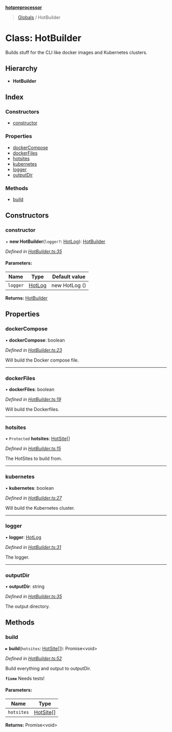 **[hotpreprocessor](../README.md)**

> [Globals](../globals.md) / HotBuilder

# Class: HotBuilder

Builds stuff for the CLI like docker images and Kubernetes clusters.

## Hierarchy

* **HotBuilder**

## Index

### Constructors

* [constructor](hotbuilder.md#constructor)

### Properties

* [dockerCompose](hotbuilder.md#dockercompose)
* [dockerFiles](hotbuilder.md#dockerfiles)
* [hotsites](hotbuilder.md#hotsites)
* [kubernetes](hotbuilder.md#kubernetes)
* [logger](hotbuilder.md#logger)
* [outputDir](hotbuilder.md#outputdir)

### Methods

* [build](hotbuilder.md#build)

## Constructors

### constructor

\+ **new HotBuilder**(`logger?`: [HotLog](hotlog.md)): [HotBuilder](hotbuilder.md)

*Defined in [HotBuilder.ts:35](https://github.com/OurFreeLight/HotPreprocessor/blob/a28393c/src/HotBuilder.ts#L35)*

#### Parameters:

Name | Type | Default value |
------ | ------ | ------ |
`logger` | [HotLog](hotlog.md) | new HotLog () |

**Returns:** [HotBuilder](hotbuilder.md)

## Properties

### dockerCompose

•  **dockerCompose**: boolean

*Defined in [HotBuilder.ts:23](https://github.com/OurFreeLight/HotPreprocessor/blob/a28393c/src/HotBuilder.ts#L23)*

Will build the Docker compose file.

___

### dockerFiles

•  **dockerFiles**: boolean

*Defined in [HotBuilder.ts:19](https://github.com/OurFreeLight/HotPreprocessor/blob/a28393c/src/HotBuilder.ts#L19)*

Will build the Dockerfiles.

___

### hotsites

• `Protected` **hotsites**: [HotSite](../interfaces/hotsite.md)[]

*Defined in [HotBuilder.ts:15](https://github.com/OurFreeLight/HotPreprocessor/blob/a28393c/src/HotBuilder.ts#L15)*

The HotSites to build from.

___

### kubernetes

•  **kubernetes**: boolean

*Defined in [HotBuilder.ts:27](https://github.com/OurFreeLight/HotPreprocessor/blob/a28393c/src/HotBuilder.ts#L27)*

Will build the Kubernetes cluster.

___

### logger

•  **logger**: [HotLog](hotlog.md)

*Defined in [HotBuilder.ts:31](https://github.com/OurFreeLight/HotPreprocessor/blob/a28393c/src/HotBuilder.ts#L31)*

The logger.

___

### outputDir

•  **outputDir**: string

*Defined in [HotBuilder.ts:35](https://github.com/OurFreeLight/HotPreprocessor/blob/a28393c/src/HotBuilder.ts#L35)*

The output directory.

## Methods

### build

▸ **build**(`hotsites`: [HotSite](../interfaces/hotsite.md)[]): Promise<void\>

*Defined in [HotBuilder.ts:52](https://github.com/OurFreeLight/HotPreprocessor/blob/a28393c/src/HotBuilder.ts#L52)*

Build everything and output to outputDir.

**`fixme`** Needs tests!

#### Parameters:

Name | Type |
------ | ------ |
`hotsites` | [HotSite](../interfaces/hotsite.md)[] |

**Returns:** Promise<void\>
